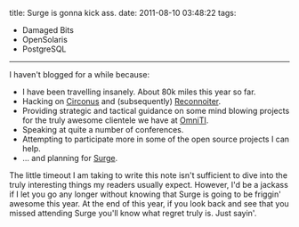 title: Surge is gonna kick ass.
date: 2011-08-10 03:48:22
tags: 
- Damaged Bits
- OpenSolaris
- PostgreSQL
---

I haven't blogged for a while because:

*   I have been travelling insanely.  About 80k miles this year so far.
*   Hacking on [Circonus](http://circonus.com/) and (subsequently) [Reconnoiter](http://github.com/omniti-labs/reconnoiter).
*   Providing strategic and tactical guidance on some mind blowing projects for the truly awesome clientele we have at [OmniTI](http://omniti.com/).
*   Speaking at quite a number of conferences.
*   Attempting to participate more in some of the open source projects I can help.
*   ... and planning for [Surge](http://omniti.com/surge/2011).

The little timeout I am taking to write this note isn't sufficient to dive into the truly interesting things my readers usually expect. However, I'd be a jackass if I let you go any longer without knowing that Surge is going to be friggin' awesome this year. At the end of this year, if you look back and see that you missed attending Surge you'll know what regret truly is.  Just sayin'.